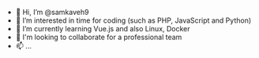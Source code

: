 - 👋 Hi, I’m @samkaveh9
- 👀 I’m interested in time for coding (such as PHP, JavaScript and Python)
- 🌱 I’m currently learning Vue.js and also Linux, Docker
- 💞️ I'm looking to collaborate for a professional team
- 📫 ...


